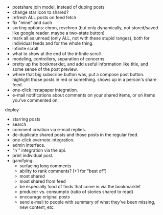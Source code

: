 - postshare join model, instead of duping posts
- change star icon to shared?
- refresh ALL posts on feed fetch
- fix "mine" and such
- sorting options: chron, revchron (but only dynamically, not stored/saved like google reader. maybe a two-state button)
- mark all as unread (only ALL, not with these stupid ranges), both for individual feeds and for the whole thing.
- infinite scroll
- what to show at the end of the infinite scroll
- modeling, controllers, separation of concerns
- pretty up the bookmarklet, and add useful information like title, and some sense of the post preview.
- where that big subscribe button was, put a compose post button. highlight those posts in red or something. shows up in a person's share feed.
- one-click instapaper integration.
- e-mail notifications about comments on your shared items, or on items you've commented on.

deploy

- starring posts
- search
- comment creation via e-mail replies.
- de-duplicate shared posts and those posts in the regular feed.
- one-click evernote integration.
- admin interface.
- "n <note>" integration via the api.
- print individual post.
- gamifying:
	- surfacing long comments
	- ability to rank comments? (+1 for "best of")
	- most shared
	- most shared from feed
	- be especially fond of finds that come in via the bookmarklet
	- producer vs. consumpto (ratio of stories shared to read)
	- encourage original posts
	- send e-mail to people with summary of what they've been missing, new content, etc.